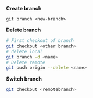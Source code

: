 **Create branch**
```
git branch <new-branch>
```

**Delete branch**
```sh
# First checkout of branch
git checkout <other branch>
# delete local
git branch -d <name>
# Delete remote
git push origin --delete <name>
```

**Switch branch**
```sh
git checkout <remotebranch>
```

